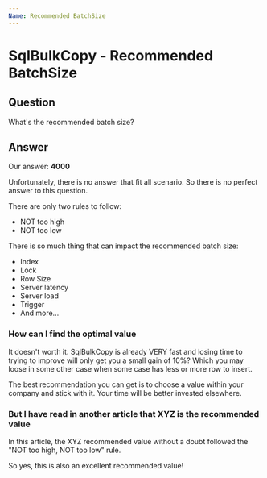 ```yaml
---
Name: Recommended BatchSize
---
```


# SqlBulkCopy - Recommended BatchSize

## Question
What's the recommended batch size?

## Answer
Our answer: **4000**

Unfortunately, there is no answer that fit all scenario. So there is no perfect answer to this question.

There are only two rules to follow:

- NOT too high
- NOT too low

There is so much thing that can impact the recommended batch size:

- Index
- Lock
- Row Size
- Server latency
- Server load
- Trigger
- And more...

### How can I find the optimal value
It doesn't worth it. SqlBulkCopy is already VERY fast and losing time to trying to improve will only get you a small gain of 10%? Which you may loose in some other case when some case has less or more row to insert.

The best recommendation you can get is to choose a value within your company and stick with it. Your time will be better invested elsewhere.

### But I have read in another article that XYZ is the recommended value
In this article, the XYZ recommended value without a doubt followed the "NOT too high, NOT too low" rule.

So yes, this is also an excellent recommended value!
